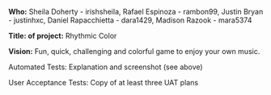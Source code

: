 **Who:** Sheila Doherty - irishsheila, Rafael Espinoza - rambon99, Justin Bryan - justinhxc, Daniel Rapacchietta - dara1429, Madison Razook - mara5374

**Title: of project:** Rhythmic Color

**Vision:** Fun, quick, challenging and colorful game to enjoy your own music.

Automated Tests: Explanation and screenshot (see above)

User Acceptance Tests: Copy of at least three UAT plans

